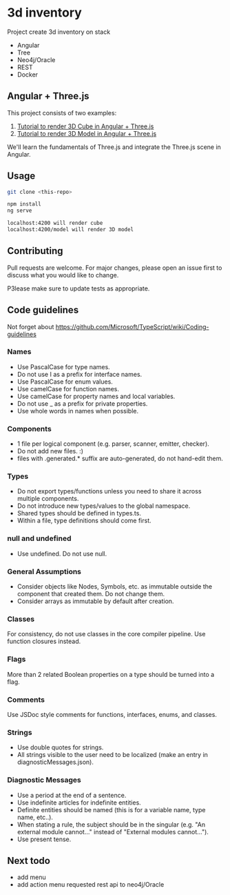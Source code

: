 # 3d inventory

Project create 3d inventory on stack

- Angular
- Tree
- Neo4j/Oracle
- REST
- Docker

## Angular + Three.js

This project consists of two examples:

1. [Tutorial to render 3D Cube in Angular + Three.js](https://srivastavaanurag79.medium.com/hello-cube-your-first-three-js-scene-in-angular-176c44b9c6c0)
2. [Tutorial to render 3D Model in Angular + Three.js](https://srivastavaanurag79.medium.com/3d-model-three-js-scene-in-angular-7bcbc0d00c31)

We'll learn the fundamentals of Three.js and integrate the Three.js scene in Angular.

## Usage

```bash
git clone <this-repo>

npm install
ng serve

localhost:4200 will render cube
localhost:4200/model will render 3D model
```

## Contributing

Pull requests are welcome. For major changes, please open an issue first to discuss what you would like to change.

P3lease make sure to update tests as appropriate.

## Code guidelines

Not forget about https://github.com/Microsoft/TypeScript/wiki/Coding-guidelines

### Names

- Use PascalCase for type names.
- Do not use I as a prefix for interface names.
- Use PascalCase for enum values.
- Use camelCase for function names.
- Use camelCase for property names and local variables.
- Do not use _ as a prefix for private properties.
- Use whole words in names when possible.

### Components

- 1 file per logical component (e.g. parser, scanner, emitter, checker).
- Do not add new files. :)
- files with .generated.* suffix are auto-generated, do not hand-edit them.

### Types

- Do not export types/functions unless you need to share it across multiple components.
- Do not introduce new types/values to the global namespace.
- Shared types should be defined in types.ts.
- Within a file, type definitions should come first.

### null and undefined

- Use undefined. Do not use null.

### General Assumptions

- Consider objects like Nodes, Symbols, etc. as immutable outside the component that created them. Do not change them.
- Consider arrays as immutable by default after creation.

### Classes

For consistency, do not use classes in the core compiler pipeline. Use function closures instead.

### Flags

More than 2 related Boolean properties on a type should be turned into a flag.

### Comments

Use JSDoc style comments for functions, interfaces, enums, and classes.

### Strings

- Use double quotes for strings.
- All strings visible to the user need to be localized (make an entry in diagnosticMessages.json).

### Diagnostic Messages

- Use a period at the end of a sentence.
- Use indefinite articles for indefinite entities.
- Definite entities should be named (this is for a variable name, type name, etc..).
- When stating a rule, the subject should be in the singular (e.g. "An external module cannot..." instead of "External modules cannot...").
- Use present tense.

## Next todo

- add menu
- add action menu requested rest api to neo4j/Oracle

